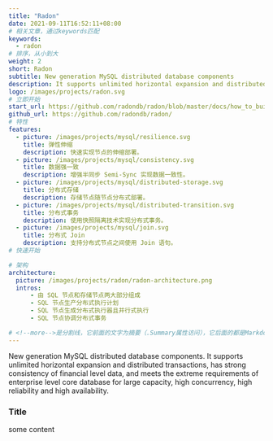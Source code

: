 ```yaml
---
title: "Radon"
date: 2021-09-11T16:52:11+08:00
# 相关文章，通过keywords匹配
keywords:
  - radon
# 排序，从小到大
weight: 2
short: Radon
subtitle: New generation MySQL distributed database components
description: It supports unlimited horizontal expansion and distributed transactions, has strong consistency of financial level data, and meets the extreme requirements of enterprise level core database for large capacity, high concurrency, high reliability and high availability.
logo: /images/projects/radon.svg
# 立即开始
start_url: https://github.com/radondb/radon/blob/master/docs/how_to_build_and_run_radon.md
github_url: https://github.com/radondb/radon/
# 特性
features:
  - picture: /images/projects/mysql/resilience.svg
    title: 弹性伸缩
    description: 快速实现节点的伸缩部署。
  - picture: /images/projects/mysql/consistency.svg
    title: 数据强一致
    description: 增强半同步 Semi-Sync 实现数据一致性。
  - picture: /images/projects/mysql/distributed-storage.svg
    title: 分布式存储
    description: 存储节点随节点分布式部署。
  - picture: /images/projects/mysql/distributed-transition.svg
    title: 分布式事务
    description: 使用快照隔离技术实现分布式事务。
  - picture: /images/projects/mysql/join.svg
    title: 分布式 Join
    description: 支持分布式节点之间使用 Join 语句。
# 快速开始

# 架构
architecture:
  picture: /images/projects/radon/radon-architecture.png
  intros:
      - 由 SQL 节点和存储节点两大部分组成
      - SQL 节点生产分布式执行计划
      - SQL 节点生成分布式执行器且并行式执行
      - SQL 节点协调分布式事务

# <!--more-->是分割线，它前面的文字为摘要（.Summary属性访问），它后面的都是Markdown格式内容（.Content），会自动匹配格式转成HTML
---
```


New generation MySQL distributed database components. It supports unlimited horizontal expansion and distributed transactions, has strong consistency of financial level data, and meets the extreme requirements of enterprise level core database for large capacity, high concurrency, high reliability and high availability.

<!--more-->

### Title

some content
